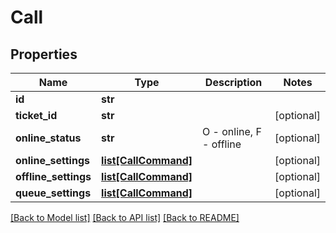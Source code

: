 # Call

## Properties
Name | Type | Description | Notes
------------ | ------------- | ------------- | -------------
**id** | **str** |  | 
**ticket_id** | **str** |  | [optional] 
**online_status** | **str** | O - online, F - offline | [optional] 
**online_settings** | [**list[CallCommand]**](CallCommand.md) |  | [optional] 
**offline_settings** | [**list[CallCommand]**](CallCommand.md) |  | [optional] 
**queue_settings** | [**list[CallCommand]**](CallCommand.md) |  | [optional] 

[[Back to Model list]](../README.md#documentation-for-models) [[Back to API list]](../README.md#documentation-for-api-endpoints) [[Back to README]](../README.md)


